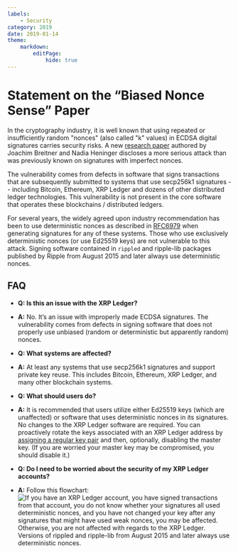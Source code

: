 ```yaml
---
labels:
    - Security
category: 2019
date: 2019-01-14
theme:
    markdown:
        editPage:
            hide: true
---
```

# Statement on the “Biased Nonce Sense” Paper

In the cryptography industry, it is well known that using repeated or insufficiently random "nonces" (also called "k" values) in ECDSA digital signatures carries security risks. A new [research paper](https://eprint.iacr.org/2019/023.pdf) authored by Joachim Breitner and Nadia Heninger discloses a more serious attack than was previously known on signatures with imperfect nonces.

<!-- BREAK -->

The vulnerability comes from defects in software that signs transactions that are subsequently submitted to systems that use secp256k1 signatures -- including Bitcoin, Ethereum, XRP Ledger and dozens of other distributed ledger technologies. This vulnerability is not present in the core software that operates these blockchains / distributed ledgers.

For several years, the widely agreed upon industry recommendation has been to use deterministic nonces as described in [RFC6979](https://tools.ietf.org/html/rfc6979) when generating signatures for any of these systems. Those who use exclusively deterministic nonces (or use Ed25519 keys) are not vulnerable to this attack. Signing software contained in `rippled` and ripple-lib packages published by Ripple from August 2015 and later always use deterministic nonces.


## FAQ

- **Q: Is this an issue with the XRP Ledger?**
- **A:** No. It’s an issue with improperly made ECDSA signatures. The vulnerability comes from defects in signing software that does not properly use unbiased (random or deterministic but apparently random) nonces.

- **Q: What systems are affected?**
- **A:** At least any systems that use secp256k1 signatures and support private key reuse. This includes Bitcoin, Ethereum, XRP Ledger, and many other blockchain systems.

- **Q: What should users do?**
- **A:** It is recommended that users utilize either Ed25519 keys (which are unaffected) or software that uses deterministic nonces in its signatures. No changes to the XRP Ledger software are required. You can proactively rotate the keys associated with an XRP Ledger address by [assigning a regular key pair](https://xrpl.org/assign-a-regular-key-pair.html) and then, optionally, disabling the master key. (If you are worried your master key may be compromised, you should disable it.)

- **Q: Do I need to be worried about the security of my XRP Ledger accounts?**
- **A:** Follow this flowchart:
    ![If you have an XRP Ledger account, you have signed transactions from that account, you do not know whether your signatures all used deterministic nonces, _and_ you have not changed your key after any signatures that might have used weak nonces, you may be affected. Otherwise, you are not affected with regards to the XRP Ledger. Versions of rippled and ripple-lib from August 2015 and later always use deterministic nonces.](/blog/img/biased-nonce-sense-flowchart.png)
